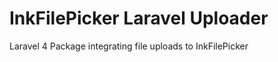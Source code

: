 InkFilePicker Laravel Uploader
=============

Laravel 4 Package integrating file uploads to InkFilePicker
